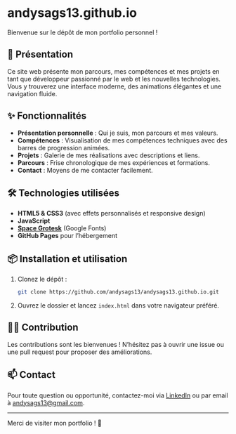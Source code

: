 # andysags13.github.io

Bienvenue sur le dépôt de mon portfolio personnel !

## 🚀 Présentation

Ce site web présente mon parcours, mes compétences et mes projets en tant que développeur passionné par le web et les nouvelles technologies. Vous y trouverez une interface moderne, des animations élégantes et une navigation fluide.

## ✨ Fonctionnalités

- **Présentation personnelle** : Qui je suis, mon parcours et mes valeurs.
- **Compétences** : Visualisation de mes compétences techniques avec des barres de progression animées.
- **Projets** : Galerie de mes réalisations avec descriptions et liens.
- **Parcours** : Frise chronologique de mes expériences et formations.
- **Contact** : Moyens de me contacter facilement.

## 🛠️ Technologies utilisées

- **HTML5 & CSS3** (avec effets personnalisés et responsive design)
- **JavaScript**
- **[Space Grotesk](https://fonts.google.com/specimen/Space+Grotesk)** (Google Fonts)
- **GitHub Pages** pour l’hébergement

## 📦 Installation et utilisation

1. Clonez le dépôt :
   ```bash
   git clone https://github.com/andysags13/andysags13.github.io.git
   ```
2. Ouvrez le dossier et lancez `index.html` dans votre navigateur préféré.

## 👨‍💻 Contribution

Les contributions sont les bienvenues ! N’hésitez pas à ouvrir une issue ou une pull request pour proposer des améliorations.

## 📫 Contact

Pour toute question ou opportunité, contactez-moi via [LinkedIn](https://www.linkedin.com/in/andy-sagbo-3599502aa?utm_source=share&utm_campaign=share_via&utm_content=profile&utm_medium=ios_app) ou par email à andysags13@gmail.com.

---

Merci de visiter mon portfolio ! 🌟

